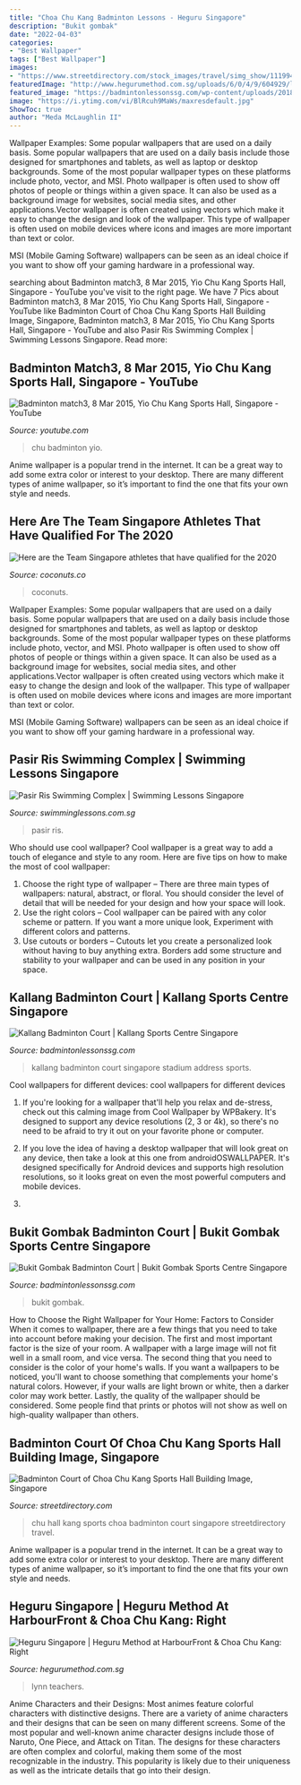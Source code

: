 ```yaml
---
title: "Choa Chu Kang Badminton Lessons - Heguru Singapore"
description: "Bukit gombak"
date: "2022-04-03"
categories:
- "Best Wallpaper"
tags: ["Best Wallpaper"]
images:
- "https://www.streetdirectory.com/stock_images/travel/simg_show/11199478650954/132500/choa_chu_kang_sports_hall/?w=750"
featuredImage: "http://www.hegurumethod.com.sg/uploads/6/0/4/9/604929/lynn-edited2_3.jpg"
featured_image: "https://badmintonlessonssg.com/wp-content/uploads/2018/05/Kallang.jpg"
image: "https://i.ytimg.com/vi/BlRcuh9MaWs/maxresdefault.jpg"
ShowToc: true
author: "Meda McLaughlin II"
---
```



Wallpaper Examples: Some popular wallpapers that are used on a daily basis.
Some popular wallpapers that are used on a daily basis include those designed for smartphones and tablets, as well as laptop or desktop backgrounds. Some of the most popular wallpaper types on these platforms include photo, vector, and MSI. 
Photo wallpaper is often used to show off photos of people or things within a given space. It can also be used as a background image for websites, social media sites, and other applications.Vector wallpaper is often created using vectors which make it easy to change the design and look of the wallpaper. This type of wallpaper is often used on mobile devices where icons and images are more important than text or color. 

MSI (Mobile Gaming Software) wallpapers can be seen as an ideal choice if you want to show off your gaming hardware in a professional way.

	

		
searching about Badminton match3, 8 Mar 2015, Yio Chu Kang Sports Hall, Singapore - YouTube you've visit to the right page. We have 7 Pics about Badminton match3, 8 Mar 2015, Yio Chu Kang Sports Hall, Singapore - YouTube like Badminton Court of Choa Chu Kang Sports Hall Building Image, Singapore, Badminton match3, 8 Mar 2015, Yio Chu Kang Sports Hall, Singapore - YouTube and also Pasir Ris Swimming Complex | Swimming Lessons Singapore. Read more:
		
    
## Badminton Match3, 8 Mar 2015, Yio Chu Kang Sports Hall, Singapore - YouTube

<img loading=lazy src="https://i.ytimg.com/vi/BlRcuh9MaWs/maxresdefault.jpg" onerror="this.onerror=null;this.src='https://tse1.mm.bing.net/th?id=OIP.9YbzMK2Uy2boBCKbEPQjOgHaEK&amp;pid=15.1';" alt="Badminton match3, 8 Mar 2015, Yio Chu Kang Sports Hall, Singapore - YouTube">

_Source: youtube.com_

>chu badminton yio. 

	

Anime wallpaper is a popular trend in the internet. It can be a great way to add some extra color or interest to your desktop. There are many different types of anime wallpaper, so it’s important to find the one that fits your own style and needs.

    
## Here Are The Team Singapore Athletes That Have Qualified For The 2020

<img loading=lazy src="https://coconuts.co/wp-content/uploads/2021/05/JC-low-960x540.jpg" onerror="this.onerror=null;this.src='https://tse1.mm.bing.net/th?id=OIP.cDSZtOX8fULxiJqExo8NrgHaEK&amp;pid=15.1';" alt="Here are the Team Singapore athletes that have qualified for the 2020">

_Source: coconuts.co_

>coconuts. 

	

Wallpaper Examples: Some popular wallpapers that are used on a daily basis.
Some popular wallpapers that are used on a daily basis include those designed for smartphones and tablets, as well as laptop or desktop backgrounds. Some of the most popular wallpaper types on these platforms include photo, vector, and MSI. 
Photo wallpaper is often used to show off photos of people or things within a given space. It can also be used as a background image for websites, social media sites, and other applications.Vector wallpaper is often created using vectors which make it easy to change the design and look of the wallpaper. This type of wallpaper is often used on mobile devices where icons and images are more important than text or color. 

MSI (Mobile Gaming Software) wallpapers can be seen as an ideal choice if you want to show off your gaming hardware in a professional way.

    
## Pasir Ris Swimming Complex | Swimming Lessons Singapore

<img loading=lazy src="https://www.swimminglessons.com.sg/wp-content/uploads/2011/10/Pasir-Ris-SC-1.png" onerror="this.onerror=null;this.src='https://tse4.mm.bing.net/th?id=OIP.vcG3t_CM8r4qG9d-KAZEWAHaHu&amp;pid=15.1';" alt="Pasir Ris Swimming Complex | Swimming Lessons Singapore">

_Source: swimminglessons.com.sg_

>pasir ris. 

	

Who should use cool wallpaper?
Cool wallpaper is a great way to add a touch of elegance and style to any room. Here are five tips on how to make the most of cool wallpaper: 
1) Choose the right type of wallpaper – There are three main types of wallpapers: natural, abstract, or floral. You should consider the level of detail that will be needed for your design and how your space will look. 
2) Use the right colors – Cool wallpaper can be paired with any color scheme or pattern. If you want a more unique look, Experiment with different colors and patterns. 
3) Use cutouts or borders – Cutouts let you create a personalized look without having to buy anything extra. Borders add some structure and stability to your wallpaper and can be used in any position in your space.

    
## Kallang Badminton Court | Kallang Sports Centre Singapore

<img loading=lazy src="https://badmintonlessonssg.com/wp-content/uploads/2018/05/Kallang.jpg" onerror="this.onerror=null;this.src='https://tse3.mm.bing.net/th?id=OIP.fh8rZLALpweLb-VwfP0sWgAAAA&amp;pid=15.1';" alt="Kallang Badminton Court | Kallang Sports Centre Singapore">

_Source: badmintonlessonssg.com_

>kallang badminton court singapore stadium address sports. 

	

Cool wallpapers for different devices:
cool wallpapers for different devices 

1. If you're looking for a wallpaper that'll help you relax and de-stress, check out this calming image from Cool Wallpaper by WPBakery. It's designed to support any device resolutions (2, 3 or 4k), so there's no need to be afraid to try it out on your favorite phone or computer.

2. If you love the idea of having a desktop wallpaper that will look great on any device, then take a look at this one from androidOSWALLPAPER. It's designed specifically for Android devices and supports high resolution resolutions, so it looks great on even the most powerful computers and mobile devices.

3.

    
## Bukit Gombak Badminton Court | Bukit Gombak Sports Centre Singapore

<img loading=lazy src="https://badmintonlessonssg.com/wp-content/uploads/2018/12/Bukit-Gombak-Sports-Hall3-300x225.jpg" onerror="this.onerror=null;this.src='https://tse1.mm.bing.net/th?id=OIP.NmXlni2cEplcJyTzVEI4SwAAAA&amp;pid=15.1';" alt="Bukit Gombak Badminton Court | Bukit Gombak Sports Centre Singapore">

_Source: badmintonlessonssg.com_

>bukit gombak. 

	

How to Choose the Right Wallpaper for Your Home: Factors to Consider
When it comes to wallpaper, there are a few things that you need to take into account before making your decision. The first and most important factor is the size of your room. A wallpaper with a large image will not fit well in a small room, and vice versa. 
The second thing that you need to consider is the color of your home's walls. If you want a wallpapers to be noticed, you'll want to choose something that complements your home's natural colors. However, if your walls are light brown or white, then a darker color may work better. 
Lastly, the quality of the wallpaper should be considered. Some people find that prints or photos will not show as well on high-quality wallpaper than others.

    
## Badminton Court Of Choa Chu Kang Sports Hall Building Image, Singapore

<img loading=lazy src="https://www.streetdirectory.com/stock_images/travel/simg_show/11199478650954/132500/choa_chu_kang_sports_hall/?w=750" onerror="this.onerror=null;this.src='https://tse2.mm.bing.net/th?id=OIP.rC4pIaGJeenGkrOSS0BeQAHaFj&amp;pid=15.1';" alt="Badminton Court of Choa Chu Kang Sports Hall Building Image, Singapore">

_Source: streetdirectory.com_

>chu hall kang sports choa badminton court singapore streetdirectory travel. 

	

Anime wallpaper is a popular trend in the internet. It can be a great way to add some extra color or interest to your desktop. There are many different types of anime wallpaper, so it’s important to find the one that fits your own style and needs.

    
## Heguru Singapore | Heguru Method At HarbourFront &amp; Choa Chu Kang: Right

<img loading=lazy src="http://www.hegurumethod.com.sg/uploads/6/0/4/9/604929/lynn-edited2_3.jpg" onerror="this.onerror=null;this.src='https://tse2.mm.bing.net/th?id=OIP.pO8HkCI5uWC7ZwkHpZ_XaQHaLH&amp;pid=15.1';" alt="Heguru Singapore | Heguru Method at HarbourFront &amp; Choa Chu Kang: Right">

_Source: hegurumethod.com.sg_

>lynn teachers. 

	

Anime Characters and their Designs: Most animes feature colorful characters with distinctive designs.
There are a variety of anime characters and their designs that can be seen on many different screens. Some of the most popular and well-known anime character designs include those of Naruto, One Piece, and Attack on Titan. The designs for these characters are often complex and colorful, making them some of the most recognizable in the industry. This popularity is likely due to their uniqueness as well as the intricate details that go into their design.

